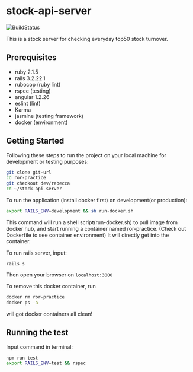# stock-api-server
[![BuildStatus](https://travis-ci.org/rakuten-f2e/ror-practice.svg?branch=dev%2Frebecca)](https://travis-ci.org/rakuten-f2e/ror-practice)

This is a stock server for checking everyday top50 stock turnover.

## Prerequisites
- ruby 2.1.5
- rails 3.2.22.1
- rubocop (ruby lint)
- rspec (testing)
- angular 1.2.26
- eslint (lint)
- Karma
- jasmine (testing framework)
- docker (environment)

## Getting Started
Following these steps to run the project on your local machine for development or testing purposes:

``` sh
git clone git-url
cd ror-practice
git checkout dev/rebecca
cd ~/stock-api-server
```
To run the application (install docker first) on development(or production):
``` sh
export RAILS_ENV=development && sh run-docker.sh
```
This command will run a shell script(run-docker.sh) to pull image from docker hub, and start running a container named ror-practice. (Check out Dockerfile to see container environment)
It will directly get into the container.

To run rails server, input:
```
rails s
```
Then open your browser on `localhost:3000`

To remove this docker container, run
``` sh
docker rm ror-practice
docker ps -a
```
will got docker containers all clean!

## Running the test
Input command in terminal:
``` sh
npm run test
export RAILS_ENV=test && rspec
```

